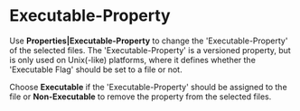 # Executable-Property

Use **Properties\|Executable-Property** to change the
'Executable-Property' of the selected files. The 'Executable-Property'
is a versioned property, but is only used on Unix(-like) platforms,
where it defines whether the 'Executable Flag' should be set to a file
or not.

Choose **Executable** if the 'Executable-Property' should be assigned to
the file or **Non-Executable** to remove the property from the selected
files.
